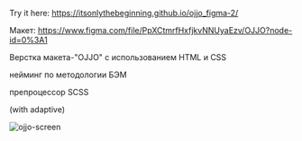 Try it here: https://itsonlythebeginning.github.io/ojjo_figma-2/

Макет: https://www.figma.com/file/PpXCtmrfHxfjkvNNUyaEzv/OJJO?node-id=0%3A1

Верстка макета-"OJJO" с использованием HTML и CSS

нейминг по методологии БЭМ

препроцессор SCSS

(with adaptive)


![ojjo-screen](https://github.com/itsonlythebeginning/ojjo_figma-2/assets/107440223/1513dfe3-8150-4db2-aa86-5f7e003827b6)
